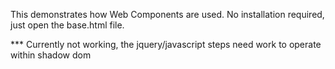 This demonstrates how Web Components are used.
No installation required, just open the base.html file.

*** Currently not working, the jquery/javascript steps need work to operate within shadow dom